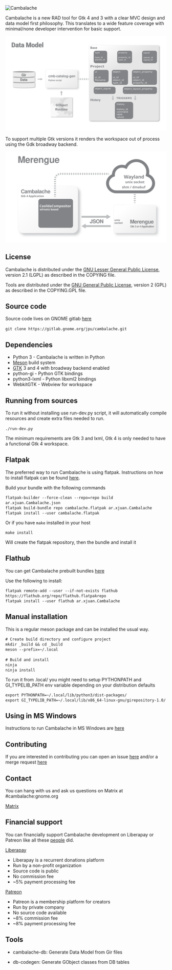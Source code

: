 ![Cambalache](cambalache/app/images/logo-horizontal.svg)

Cambalache is a new RAD tool for Gtk 4 and 3 with a clear MVC design and data model first philosophy.
This translates to a wide feature coverage with minimal/none developer intervention for basic support.

![Data Model Diagram](datamodel.svg)

To support multiple Gtk versions it renders the workspace out of process using
the Gdk broadway backend.

![Merengue Diagram](merengue.svg)

## License

Cambalache is distributed under the [GNU Lesser General Public License](https://www.gnu.org/licenses/old-licenses/lgpl-2.1.en.html),
version 2.1 (LGPL) as described in the COPYING file.

Tools are distributed under the [GNU General Public License](https://www.gnu.org/licenses/gpl-2.0.en.html),
version 2 (GPL) as described in the COPYING.GPL file.

## Source code

Source code lives on GNOME gitlab [here](https://gitlab.gnome.org/jpu/cambalache)

`git clone https://gitlab.gnome.org/jpu/cambalache.git`

## Dependencies

* Python 3 - Cambalache is written in Python
* [Meson](http://mesonbuild.org) build system
* [GTK](http://www.gtk.org) 3 and 4 with broadway backend enabled
* python-gi - Python GTK bindings
* python3-lxml - Python libxml2 bindings
* WebkitGTK - Webview for workspace

## Running from sources

To run it without installing use run-dev.py script, it will automatically compile
resources and create extra files needed to run.

`./run-dev.py`

The minimum requirements are Gtk 3 and lxml, Gtk 4 is only needed to have a functional Gtk 4 workspace.

## Flatpak

The preferred way to run Cambalache is using flatpak.
Instructions on how to install flatpak can be found [here](https://flatpak.org/setup/).

Build your bundle with the following commands
```
flatpak-builder --force-clean --repo=repo build ar.xjuan.Cambalache.json
flatpak build-bundle repo cambalache.flatpak ar.xjuan.Cambalache
flatpak install --user cambalache.flatpak
```
Or if you have `make` installed in your host

```
make install
```

Will create the flatpak repository, then the bundle and install it

## Flathub

You can get Cambalache prebuilt bundles [here](https://flathub.org/apps/details/ar.xjuan.Cambalache)

Use the following to install:
```
flatpak remote-add --user --if-not-exists flathub https://flathub.org/repo/flathub.flatpakrepo
flatpak install --user flathub ar.xjuan.Cambalache
```

## Manual installation

This is a regular meson package and can be installed the usual way.

```
# Create build directory and configure project
mkdir _build && cd _build
meson --prefix=~/.local

# Build and install
ninja
ninja install
```
To run it from .local/ you might need to setup PYTHONPATH and GI_TYPELIB_PATH env variable depending
on your distribution defaults

```
export PYTHONPATH=~/.local/lib/python3/dist-packages/
export GI_TYPELIB_PATH=~/.local/lib/x86_64-linux-gnu/girepository-1.0/
```

## Using in MS Windows

Instructions to run Cambalache in MS Windows are [here](README_MS_Windows.md)

## Contributing

If you are interested in contributing you can open an issue [here](https://gitlab.gnome.org/jpu/cambalache/-/issues)
and/or a merge request [here](https://gitlab.gnome.org/jpu/cambalache/-/merge_requests)

## Contact

You can hang with us and ask us questions on Matrix at #cambalache:gnome.org

[Matrix](https://matrix.to/#/#cambalache:gnome.org)

## Financial support

You can financially support Cambalache development on Liberapay or Patreon
like all these [people](./SUPPORTERS.md) did.

[Liberapay](https://liberapay.com/xjuan)
 - Liberapay is a recurrent donations platform
 - Run by a non-profit organization
 - Source code is public
 - No commission fee
 - ~5% payment processing fee

[Patreon](https://www.patreon.com/cambalache)
 - Patreon is a membership platform for creators
 - Run by private company
 - No source code available
 - ~8% commission fee
 - ~8% payment processing fee

## Tools

 - cambalache-db:
   Generate Data Model from Gir files

 - db-codegen:
   Generate GObject classes from DB tables
